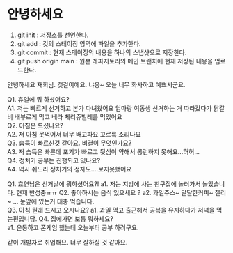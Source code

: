 # 안녕하세요

1. git init : 저장소를 선언한다.
2. git add : 깃의 스테이징 영역에 파일을 추가한다.
3. git commit : 현재 스테이징의 내용을 하나의 스냅샷으로 저장한다.
4. git push origin main : 원본 레파지토리의 메인 브랜치에 현재 저장된 내용을 업로드한다.

안녕하세요 재희님. 캣걸이에요. 냐옹~ 
오늘 너무 화사하고 예쁘시군요.
 
Q1. 휴일에 뭐 하셨어요?   
A1. 저는 빠르게 선거하고 본가 다녀왔어요 엄마랑 여동생 선거하는 거 따라갔다가 닭갈비 배부르게 먹고 베라 체리쥬빌레를 먹었어요   
Q2. 아침은 드셨나요?   
A2. 저 아침 못먹어서 너무 배고파요 꼬르륵 소리나요    
Q3. 습득이 빠르신것 같아요. 비결이 무엇인가요?   
A3. 저 습득은 빠른데 포기가 빠르고 뒷심이 약해서 롱런하지 못해요...허허...   
Q4. 정처기 공부는 진행되고 있나요?   
A4. 역시 쉬느라 정처기의 정자도....보지못했어요   

Q1. 효연님은 선거날에 뭐하셨어요?! 
a1. 저는 지방에 사는 친구집에 놀러가서 놀았습니다. 현재 반성중ㅠㅠ
Q2. 좋아하시는 음식 있으세요 ?
a2. 과일쥬스~ 달달한커피~ 젤리~ ... 눈앞에 있는거 대충 먹습니다.   
Q3. 아침 원래 드시고 오시나요?
a1. 과일 먹고 출근해서 공복을 유지하다가 저녁을 먹는편입니당. 
Q4. 집에가면 보통 뭐하세요?  
a1. 운동하고 폰게임 했는데 오늘부터 공부 하려구요. 

같이 개발자로 취업해요. 너무 잘하실 것 같아요. 

